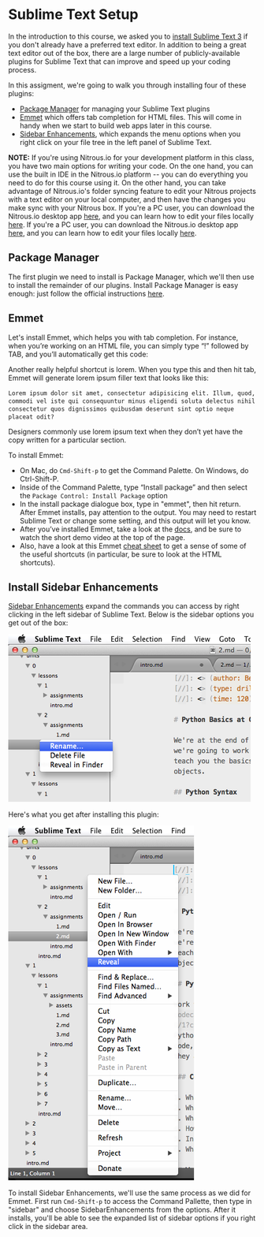 [//]: <> (time: 30)
[//]: <> (type: task)
[//]: <> (author: Benjamin E White)

#  Sublime Text Setup

In the introduction to this course, we asked you to [install Sublime Text 3](http://www.sublimetext.com/3) if you don't already have a preferred text editor. In addition to being a great text editor out of the box, there are a large number of publicly-available plugins for Sublime Text that can improve and speed up your coding process. 

In this assigment, we're going to walk you through installing four of these plugins:

*   [Package Manager](https://sublime.wbond.net/installation) for managing your Sublime Text plugins
*   [Emmet](https://github.com/sergeche/emmet-sublime) which offers tab completion for HTML files. This will come in handy when we start to build web apps later in this course. 
*   [Sidebar Enhancements](https://github.com/titoBouzout/SideBarEnhancements), which expands the menu options when you right click on your file tree in the left panel of Sublime Text. 

**NOTE:** If you're using Nitrous.io for your development platform in this class, you have two main options for writing your code. On the one hand, you can use the built in IDE in the Nitrous.io platform -- you can do everything you need to do for this course using it. On the other hand, you can take advantage of Nitrous.io's folder syncing feature to edit your Nitrous projects with a text editor on your local computer, and then have the changes you make sync with your Nitrous box. If you're a PC user, you can download the Nitrous.io desktop app [here](https://www.nitrous.io/desktop#windows), and you can learn how to edit your files locally [here](http://help.nitrous.io/nitrous-desktop-win/#file-sync).  If you're a PC user, you can download the Nitrous.io desktop app [here](https://www.nitrous.io/desktop#mac), and you can learn how to edit your files locally [here](http://help.nitrous.io/nitrous-desktop/#file-sync).

## Package Manager

The first plugin we need to install is Package Manager, which we'll then use to install the remainder of our plugins. Install Package Manager is easy enough: just follow the official instructions [here](https://sublime.wbond.net/installation#st3).

## Emmet 

Let's install Emmet, which helps you with tab completion. For instance, when you’re working on an HTML file, you can simply type “!” followed by TAB, and you’ll automatically get this code:

<gist id="4747cfc007b32ac7c2da" filename="emmet-tab-completion-example.html"></gist> 

Another really helpful shortcut is lorem. When you type this and then hit tab, Emmet will generate lorem ipsum filler text that looks like this:

    Lorem ipsum dolor sit amet, consectetur adipisicing elit. Illum, quod, commodi vel iste qui consequuntur minus eligendi soluta delectus nihil consectetur quos dignissimos quibusdam deserunt sint optio neque placeat odit?

Designers commonly use lorem ipsum text when they don’t yet have the copy written for a particular section.

To install Emmet:

-   On Mac, do `Cmd-Shift-p` to get the Command Palette. On Windows, do Ctrl-Shift-P.
-   Inside of the Command Palette, type “Install package” and then select the `Package Control: Install Package` option
-   In the install package dialogue box, type in "emmet", then hit return. After Emmet installs, pay attention to the output. You may need to restart Sublime Text or change some setting, and this output will let you know.
-   After you’ve installed Emmet, take a look at the [docs](http://docs.emmet.io/), and be sure to watch the short demo video at the top of the page. 
-   Also, have a look at this Emmet [cheat sheet](http://docs.emmet.io/cheat-sheet/) to get a sense of some of the useful shortcuts (in particular, be sure to look at the HTML shortcuts). 

## Install Sidebar Enhancements

[Sidebar Enhancements](https://github.com/titoBouzout/SideBarEnhancements)
expand the commands you can access by right clicking in the left sidebar of Sublime Text. Below is the sidebar options you get out of the box:

<img src="./assets/standard-sidebar.png" source="assets/standard-sidebar.png" asset>

Here's what you get after installing this plugin:

<img src="./assets/enhanced-sidebar.png" source="assets/enhanced-sidebar.png" asset>

To install Sidebar Enhancements, we'll use the same process as we did for Emmet. First run `Cmd-Shift-p` to access the Command Pallette, then type in "sidebar" and choose SidebarEnhancements from the options. After it installs, you'll be able to see the expanded list of sidebar options if you right click in the sidebar area.




